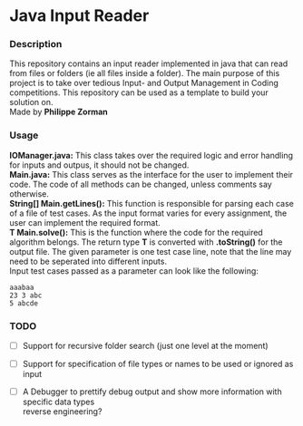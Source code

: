 # Java Input Reader

### Description
This repository contains an input reader implemented in java that can read from files or
folders (ie all files inside a folder). The main purpose of this project is to take over
tedious Input- and Output Management in Coding competitions. This repository can be used 
as a template to build your solution on.  
Made by **Philippe Zorman**

### Usage
**IOManager.java:** This class takes over the required logic and error handling for inputs and outpus, it should not be changed.  
**Main.java:** This class serves as the interface for the user to implement their code. The code of all methods can be changed, unless comments say otherwise.  
**String[] Main.getLines():** This function is responsible for parsing each case of a file of test cases. As the input format varies for every assignment, the user can implement 
the required format.  
**T Main.solve():** This is the function where the code for the required algorithm belongs. The return type **T** is converted with **.toString()** for the output file. The given parameter is 
one test case line, note that the line may need to be seperated into different inputs.  
Input test cases passed as a parameter can look like the following:
```
aaabaa
23 3 abc
5 abcde
```

### TODO
- [ ] Support for recursive folder search (just one level at the moment)  
- [ ] Support for specification of file types or names to be used or ignored as input  
- [ ] A Debugger to prettify debug output and show more information with specific data types  
reverse engineering?

